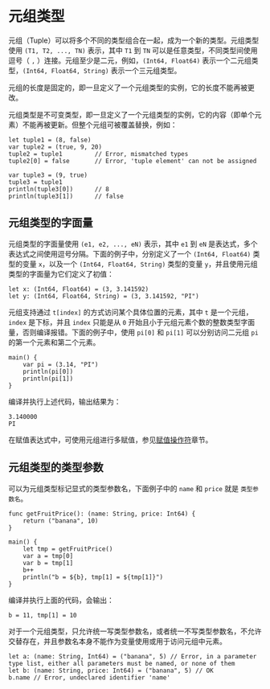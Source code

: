# 元组类型

元组（Tuple）可以将多个不同的类型组合在一起，成为一个新的类型。元组类型使用 `(T1, T2, ..., TN)` 表示，其中 `T1` 到 `TN` 可以是任意类型，不同类型间使用逗号（ `,` ）连接。元组至少是二元，例如，`(Int64, Float64)` 表示一个二元组类型，`(Int64, Float64, String)` 表示一个三元组类型。

元组的长度是固定的，即一旦定义了一个元组类型的实例，它的长度不能再被更改。

元组类型是不可变类型，即一旦定义了一个元组类型的实例，它的内容（即单个元素）不能再被更新。但整个元组可被覆盖替换，例如：

<!-- compile.error -->

```cangjie
let tuple1 = (8, false)
var tuple2 = (true, 9, 20)
tuple2 = tuple1         // Error, mismatched types
tuple2[0] = false       // Error, 'tuple element' can not be assigned

var tuple3 = (9, true)
tuple3 = tuple1
println(tuple3[0])      // 8
println(tuple3[1])      // false
```

## 元组类型的字面量

元组类型的字面量使用 `(e1, e2, ..., eN)` 表示，其中 `e1` 到 `eN` 是表达式，多个表达式之间使用逗号分隔。下面的例子中，分别定义了一个 `(Int64, Float64)` 类型的变量 `x`，以及一个 `(Int64, Float64, String)` 类型的变量 `y`，并且使用元组类型的字面量为它们定义了初值：

<!-- compile -->

```cangjie
let x: (Int64, Float64) = (3, 3.141592)
let y: (Int64, Float64, String) = (3, 3.141592, "PI")
```

元组支持通过 `t[index]` 的方式访问某个具体位置的元素，其中 `t` 是一个元组，`index` 是下标，并且 `index` 只能是从 `0` 开始且小于元组元素个数的整数类型字面量，否则编译报错。下面的例子中，使用 `pi[0]` 和 `pi[1]` 可以分别访问二元组 `pi` 的第一个元素和第二个元素。
<!-- verify -->

```cangjie
main() {
    var pi = (3.14, "PI")
    println(pi[0])
    println(pi[1])
}
```

编译并执行上述代码，输出结果为：

```text
3.140000
PI
```

在赋值表达式中，可使用元组进行多赋值，参见[赋值操作符](./basic_operators.md#赋值操作符)章节。

## 元组类型的类型参数

可以为元组类型标记显式的类型参数名，下面例子中的 `name` 和 `price` 就是 `类型参数名`。

<!-- verify -->

```cangjie
func getFruitPrice(): (name: String, price: Int64) {
    return ("banana", 10)
}

main() {
    let tmp = getFruitPrice()
    var a = tmp[0]
    var b = tmp[1]
    b++
    println("b = ${b}, tmp[1] = ${tmp[1]}")
}
```

编译并执行上面的代码，会输出：

```text
b = 11, tmp[1] = 10
```

对于一个元组类型，只允许统一写类型参数名，或者统一不写类型参数名，不允许交替存在，并且参数名本身不能作为变量使用或用于访问元组中元素。

<!-- compile.error -->

```cangjie
let a: (name: String, Int64) = ("banana", 5) // Error, in a parameter type list, either all parameters must be named, or none of them
let b: (name: String, price: Int64) = ("banana", 5) // OK
b.name // Error, undeclared identifier 'name'
```
